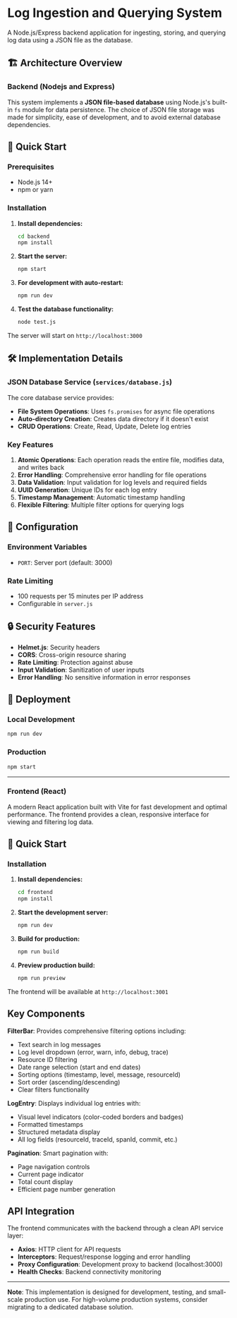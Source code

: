 # Log Ingestion and Querying System

A Node.js/Express backend application for ingesting, storing, and querying log data using a JSON file as the database.

## 🏗️ Architecture Overview

### Backend (Nodejs and Express)
This system implements a **JSON file-based database** using Node.js's built-in `fs` module for data persistence. The choice of JSON file storage was made for simplicity, ease of development, and to avoid external database dependencies.


## 🚀 Quick Start

### Prerequisites

- Node.js 14+ 
- npm or yarn

### Installation

1. **Install dependencies:**
   ```bash
   cd backend
   npm install
   ```

2. **Start the server:**
   ```bash
   npm start
   ```

3. **For development with auto-restart:**
   ```bash
   npm run dev
   ```

4. **Test the database functionality:**
   ```bash
   node test.js
   ```

The server will start on `http://localhost:3000`


## 🛠️ Implementation Details

### JSON Database Service (`services/database.js`)

The core database service provides:

- **File System Operations**: Uses `fs.promises` for async file operations
- **Auto-directory Creation**: Creates data directory if it doesn't exist
- **CRUD Operations**: Create, Read, Update, Delete log entries

### Key Features

1. **Atomic Operations**: Each operation reads the entire file, modifies data, and writes back
2. **Error Handling**: Comprehensive error handling for file operations
3. **Data Validation**: Input validation for log levels and required fields
4. **UUID Generation**: Unique IDs for each log entry
5. **Timestamp Management**: Automatic timestamp handling
6. **Flexible Filtering**: Multiple filter options for querying logs

## 🔧 Configuration

### Environment Variables

- `PORT`: Server port (default: 3000)

### Rate Limiting

- 100 requests per 15 minutes per IP address
- Configurable in `server.js`


## 🔒 Security Features

- **Helmet.js**: Security headers
- **CORS**: Cross-origin resource sharing
- **Rate Limiting**: Protection against abuse
- **Input Validation**: Sanitization of user inputs
- **Error Handling**: No sensitive information in error responses

## 🚀 Deployment

### Local Development
```bash
npm run dev
```

### Production
```bash
npm start
```

---

### Frontend (React)

A modern React application built with Vite for fast development and optimal performance. The frontend provides a clean, responsive interface for viewing and filtering log data.


## 🚀 Quick Start

### Installation

1. **Install dependencies:**
   ```bash
   cd frontend
   npm install
   ```

2. **Start the development server:**
   ```bash
   npm run dev
   ```

3. **Build for production:**
   ```bash
   npm run build
   ```

4. **Preview production build:**
   ```bash
   npm run preview
   ```

The frontend will be available at `http://localhost:3001`

## Key Components

**FilterBar**: Provides comprehensive filtering options including:
- Text search in log messages
- Log level dropdown (error, warn, info, debug, trace)
- Resource ID filtering
- Date range selection (start and end dates)
- Sorting options (timestamp, level, message, resourceId)
- Sort order (ascending/descending)
- Clear filters functionality

**LogEntry**: Displays individual log entries with:
- Visual level indicators (color-coded borders and badges)
- Formatted timestamps
- Structured metadata display
- All log fields (resourceId, traceId, spanId, commit, etc.)

**Pagination**: Smart pagination with:
- Page navigation controls
- Current page indicator
- Total count display
- Efficient page number generation

## API Integration

The frontend communicates with the backend through a clean API service layer:
- **Axios**: HTTP client for API requests
- **Interceptors**: Request/response logging and error handling
- **Proxy Configuration**: Development proxy to backend (localhost:3000)
- **Health Checks**: Backend connectivity monitoring


---

**Note**: This implementation is designed for development, testing, and small-scale production use. For high-volume production systems, consider migrating to a dedicated database solution.
